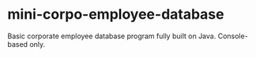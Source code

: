# mini-corpo-employee-database
Basic corporate employee database program fully built on Java. Console-based only.
